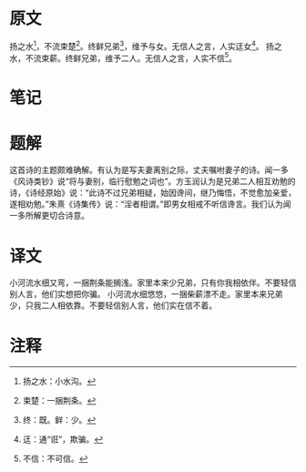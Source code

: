 # 原文
扬之水[^1]，不流束楚[^2]。终鲜兄弟[^3]，维予与女。无信人之言，人实迋女[^4]。
扬之水，不流束薪。终鲜兄弟，维予二人。无信人之言，人实不信[^5]。
# 笔记

# 题解
这首诗的主题颇难确解。有认为是写夫妻离别之际，丈夫嘱咐妻子的诗。闻一多《风诗类钞》说“将与妻别，临行慰勉之词也”。方玉润认为是兄弟二人相互劝勉的诗，《诗经原始》说：“此诗不过兄弟相疑，始因谗间，继乃悔悟，不觉愈加亲爱，遂相劝勉。”朱熹《诗集传》说：“淫者相谓。”即男女相戒不听信谗言。我们认为闻一多所解更切合诗意。
# 译文
小河流水细又弯，一捆荆条能搁浅。家里本来少兄弟，只有你我相依伴。不要轻信别人言，他们实想把你骗。
小河流水细悠悠，一捆柴薪漂不走。家里本来兄弟少，只我二人相依靠。不要轻信别人言，他们实在信不着。
# 注释

[^1]: 扬之水：小水沟。
[^2]: 束楚：一捆荆条。
[^3]: 终：既。鲜：少。
[^4]: 迋：通“诳”，欺骗。
[^5]: 不信：不可信。